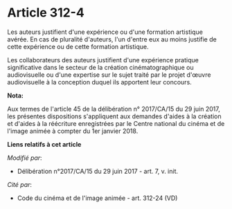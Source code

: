 # Article 312-4

Les auteurs justifient d'une expérience ou d'une formation artistique avérée. En cas de pluralité d'auteurs, l'un d'entre eux
au moins justifie de cette expérience ou de cette formation artistique.

Les collaborateurs des auteurs justifient d'une expérience pratique significative dans le secteur de la création
cinématographique ou audiovisuelle ou d'une expertise sur le sujet traité par le projet d'œuvre audiovisuelle à la conception
duquel ils apportent leur concours.

**Nota:**

Aux termes de l'article 45 de la délibération n° 2017/CA/15 du 29 juin 2017, les présentes dispositions s'appliquent aux
demandes d'aides à la création et d'aides à la réécriture enregistrées par le Centre national du cinéma et de l'image animée
à compter du 1er janvier 2018.

**Liens relatifs à cet article**

_Modifié par_:

  - Délibération n°2017/CA/15 du 29 juin 2017 - art. 7, v. init.

_Cité par_:

  - Code du cinéma et de l'image animée - art. 312-24 (VD)
